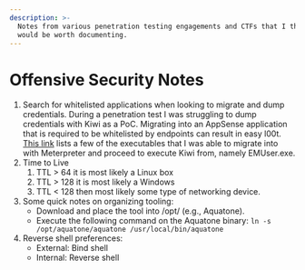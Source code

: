 ```yaml
---
description: >-
  Notes from various penetration testing engagements and CTFs that I thought
  would be worth documenting.
---
```


# Offensive Security Notes



1. Search for whitelisted applications when looking to migrate and dump credentials. During a penetration test I was struggling to dump credentials with Kiwi as a PoC. Migrating into an AppSense application that is required to be whitelisted by endpoints can result in easy l00t. [This link](https://knowledge.broadcom.com/external/article/171640/dlp-endpoint-agent-causes-delays-when-fi.html) lists a few of the executables that I was able to migrate into with Meterpreter and proceed to execute Kiwi from, namely EMUser.exe.
2. Time to Live
   1. &#x20;TTL > 64 it is most likely a Linux box
   2. TTL > 128 it is most likely a Windows
   3. TTL < 128 then most likely some type of networking device.
3. Some quick notes on organizing tooling:
   * Download and place the tool into /opt/ (e.g., Aquatone).&#x20;
   * Execute the following command on the Aquatone binary: `ln -s /opt/aquatone/aquatone /usr/local/bin/aquatone`
4. Reverse shell preferences:
   * External: Bind shell
   * Internal: Reverse shell
